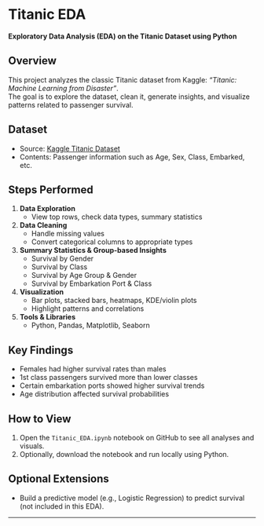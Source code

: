# Titanic EDA

**Exploratory Data Analysis (EDA) on the Titanic Dataset using Python**

## Overview
This project analyzes the classic Titanic dataset from Kaggle: *“Titanic: Machine Learning from Disaster”*.  
The goal is to explore the dataset, clean it, generate insights, and visualize patterns related to passenger survival.

## Dataset
- Source: [Kaggle Titanic Dataset](https://www.kaggle.com/c/titanic)
- Contents: Passenger information such as Age, Sex, Class, Embarked, etc.

## Steps Performed
1. **Data Exploration**
   - View top rows, check data types, summary statistics
2. **Data Cleaning**
   - Handle missing values
   - Convert categorical columns to appropriate types
3. **Summary Statistics & Group-based Insights**
   - Survival by Gender
   - Survival by Class
   - Survival by Age Group & Gender
   - Survival by Embarkation Port & Class
4. **Visualization**
   - Bar plots, stacked bars, heatmaps, KDE/violin plots
   - Highlight patterns and correlations
5. **Tools & Libraries**
   - Python, Pandas, Matplotlib, Seaborn

## Key Findings
- Females had higher survival rates than males
- 1st class passengers survived more than lower classes
- Certain embarkation ports showed higher survival trends
- Age distribution affected survival probabilities

## How to View
1. Open the `Titanic_EDA.ipynb` notebook on GitHub to see all analyses and visuals.
2. Optionally, download the notebook and run locally using Python.

## Optional Extensions
- Build a predictive model (e.g., Logistic Regression) to predict survival (not included in this EDA).

---

